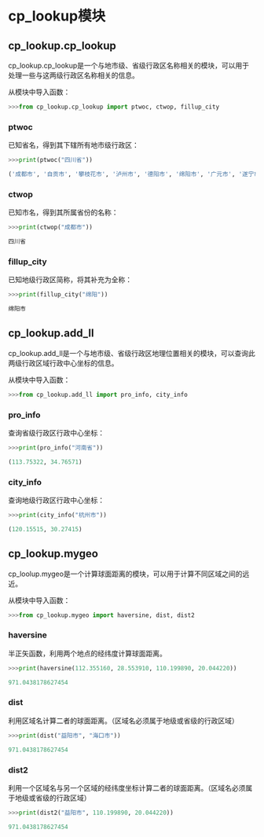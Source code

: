 # cp_lookup模块

## cp_lookup.cp_lookup

cp_lookup.cp_lookup是一个与地市级、省级行政区名称相关的模块，可以用于处理一些与这两级行政区名称相关的信息。

从模块中导入函数：

```python
>>>from cp_lookup.cp_lookup import ptwoc, ctwop, fillup_city
```

### ptwoc

已知省名，得到其下辖所有地市级行政区：

```python
>>>print(ptwoc("四川省"))

('成都市', '自贡市', '攀枝花市', '泸州市', '德阳市', '绵阳市', '广元市', '遂宁市', '内江市', '乐山市', '南充市', '宜宾市', '广安市', '达州市', '资阳市', '眉山市', '巴中市', '雅安市', '阿坝藏族羌族自治州', '甘孜藏族自治州', '凉山彝族自治州')
```

### ctwop

已知市名，得到其所属省份的名称：

```python
>>>print(ctwop("成都市"))

四川省
```

### fillup_city

已知地级行政区简称，将其补充为全称：

```python
>>>print(fillup_city("绵阳"))

绵阳市
```

## cp_lookup.add_ll

cp_lookup.add_ll是一个与地市级、省级行政区地理位置相关的模块，可以查询此两级行政区域行政中心坐标的信息。

从模块中导入函数：

```python
>>>from cp_lookup.add_ll import pro_info, city_info
```

### pro_info

查询省级行政区行政中心坐标：

```python
>>>print(pro_info("河南省"))

(113.75322, 34.76571)
```

### city_info

查询地级行政区行政中心坐标：

```python
>>>print(city_info("杭州市"))

(120.15515, 30.27415)
```

## cp_lookup.mygeo

cp_loolup.mygeo是一个计算球面距离的模块，可以用于计算不同区域之间的远近。

从模块中导入函数：

```python
>>>from cp_lookup.mygeo import haversine, dist, dist2
```

### haversine

半正矢函数，利用两个地点的经纬度计算球面距离。

```python
>>>print(haversine(112.355160, 28.553910, 110.199890, 20.044220))

971.0438178627454
```

### dist

利用区域名计算二者的球面距离。（区域名必须属于地级或省级的行政区域）

```python
>>>print(dist("益阳市", "海口市"))

971.0438178627454
```

### dist2

利用一个区域名与另一个区域的经纬度坐标计算二者的球面距离。（区域名必须属于地级或省级的行政区域）

```python
>>>print(dist2("益阳市", 110.199890, 20.044220))

971.0438178627454
```